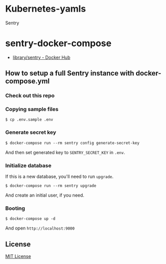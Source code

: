 # Kubernetes-yamls
Sentry
# sentry-docker-compose
* [library/sentry - Docker Hub](https://hub.docker.com/_/sentry/)
## How to setup a full Sentry instance with docker-compose.yml
### Check out this repo
### Copying sample files
```
$ cp .env.sample .env
```
### Generate secret key
```
$ docker-compose run --rm sentry config generate-secret-key
```
And then set generated key to `SENTRY_SECRET_KEY` in `.env`.
### Initialize database
If this is a new database, you'll need to run `upgrade`.
```
$ docker-compose run --rm sentry upgrade
```
And create an initial user, if you need.
### Booting
```
$ docker-compose up -d
```
And open `http://localhost:9000`
## License
[MIT License](http://opensource.org/licenses/MIT)
